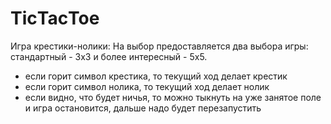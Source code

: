 # TiсTaсToe

Игра крестики-нолики:
 На выбор предоставляется два выбора игры: стандартный - 3х3 и более интересный - 5х5.
 - если горит символ крестика, то текущий ход делает крестик
 - если горит символ нолика, то текущий ход делает нолик
 - если видно, что будет ничья, то можно тыкнуть на уже занятое поле и игра остановится, дальше надо будет перезапустить
